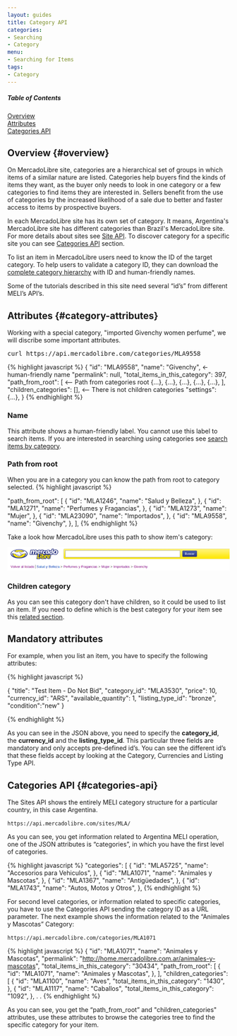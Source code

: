 ```yaml
---
layout: guides
title: Category API
categories: 
- Searching
- Category
menu: 
- Searching for Items
tags: 
- Category
---
```


<div class="contents">
<h5>Table of Contents</h5>

<dl>
	<dt><a href="javascript:void(0)" onClick="goToByScroll('overview')">Overview</a></dt>
	<dt><a href="javascript:void(0)" onClick="goToByScroll('category-attributes')">Attributes</a></dt>
	<dt><a href="javascript:void(0)" onClick="goToByScroll('category-api')">Categories API</a></dt>
</dl>
</div>



## Overview {#overview}

On MercadoLibre site, categories are a hierarchical set of groups in which items of a similar nature are listed. Categories help buyers find the kinds of items they want, as the buyer only needs to look in one category or a few categories to find items they are interested in. Sellers benefit from the use of categories by the increased likelihood of a sale due to better and faster access to items by prospective buyers.

In each MercadoLibre site has its own set of category. It means, Argentina's MercadoLibre site has different categories than Brazil's MercadoLibre site. For more details about sites see [Site API](https://api.mercadolibre.com/sites). To discover category for a specific site you can see [Categories API](#categories-api) section. 

To list an item in MercadoLibre users need to know the ID of the target category. To help users to validate a category ID, they can download the [complete category hierarchy](#categories-dump) with ID and human-friendly names. 

Some of the tutorials described in this site need several “id’s” from different MELI’s API’s.

## Attributes {#category-attributes}

Working with a special category, "imported Givenchy women perfume", we will discribe some important attributes. 

<pre class="terminal">
curl https://api.mercadolibre.com/categories/MLA9558
</pre>


{% highlight javascript %}
{
  "id": "MLA9558",
  "name": "Givenchy", 			<- human-friendly name
  "permalink": null,
  "total_items_in_this_category": 397,
  "path_from_root": [ 			<-- Path from categories root
    {...},
    {...},
    {...},
    {...},
    {...},
  ],
  "children_categories": [], 	<-- There is not children categories
  "settings": {...},
}
{% endhighlight %}


### Name

This attribute shows a human-friendly label. You cannot use this label to search items. If you are interested in searching using categories see [search items by category](/search-by-category).

### Path from root 

When you are in a category you can know the path from root to category selected. 
{% highlight javascript %}
	
  "path_from_root": [
    {
      "id": "MLA1246",
      "name": "Salud y Belleza",
    },
    {
      "id": "MLA1271",
      "name": "Perfumes y Fragancias",
    },
    {
      "id": "MLA1273",
      "name": "Mujer",
    },
    {
      "id": "MLA23090",
      "name": "Importados",
    },
    {
      "id": "MLA9558",
      "name": "Givenchy",
    },
  ],
{% endhighlight %}

Take a look how MercadoLibre uses this path to show item's category:

![path to category root](/images/path-category-root.png)

### Children category

As you can see this category don't have children, so it could be used to list an item. If you need to define which is the best category for your item see this [related section](/choose-category-for-an-item).  

## Mandatory attributes

For example, when you list an item, you have to specify the following attributes:

{% highlight javascript %}

{
	"title": "Test Item - Do Not Bid",
 	"category_id": "MLA3530",
	"price": 10,
	"currency_id": "ARS",
	"available_quantity": 1,
 	"listing_type_id": "bronze",
 	"condition":"new"
}

{% endhighlight %}

As you can see in the JSON above, you need to specify the **category_id**, the **currency_id** and the **listing_type_id**. This particular three fields are mandatory and only accepts pre-defined id’s. You can see the different id’s that these fields accept by looking at the Category, Currencies and Listing Type API.

## Categories API {#categories-api}

The Sites API shows the entirely MELI category structure for a particular country, in this case Argentina.

	https://api.mercadolibre.com/sites/MLA/  
As you can see, you get information related to Argentina MELI operation, one of the JSON attributes is “categories”, in which you have the first level of categories.

{% highlight javascript %}
"categories": [
	{
	"id": "MLA5725",
	"name": "Accesorios para Vehiculos",
	},
	{
	"id": "MLA1071",
	"name": "Animales y Mascotas",
	},
	{
	"id": "MLA1367",
	"name": "Antigüedades",
	},
	{
	"id": "MLA1743",
	"name": "Autos, Motos y Otros",
},
{% endhighlight %}


For second level categories, or information related to specific categories, you have to use the Categories API sending the category ID as a URL parameter. The next example shows the information related to the “Animales y Mascotas” Category:

	https://api.mercadolibre.com/categories/MLA1071

{% highlight javascript %}
{
	"id": "MLA1071",
	"name": "Animales y Mascotas",
	"permalink": "http://home.mercadolibre.com.ar/animales-y-mascotas",
	"total_items_in_this_category": "30434",
	"path_from_root": [
		{
			"id": "MLA1071",
			"name": "Animales y Mascotas",
		},
	],
	"children_categories": [
		{
			"id": "MLA1100",
			"name": "Aves",
			"total_items_in_this_category": "1430",
		},
		{
			"id": "MLA1117",
			"name": "Caballos",
			"total_items_in_this_category": "1092",
		},
	.
	.
{% endhighlight %}

As you can see, you get the “path_from_root” and "children_categories" attributes, use these attributes to browse the categories tree to find the specific category for your item.
